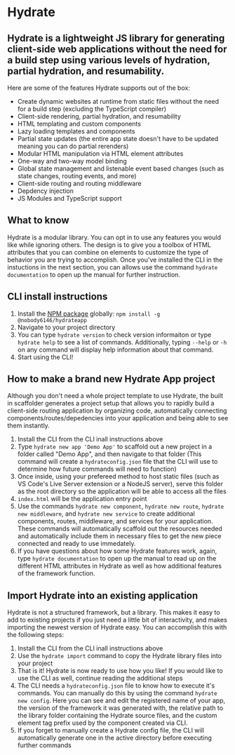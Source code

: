 # Hydrate
## Hydrate is a lightweight JS library for generating client-side web applications without the need for a build step using various levels of hydration, partial hydration, and resumability.

Here are some of the features Hydrate supports out of the box:
* Create dynamic websites at runtime from static files without the need for a build step (excluding the TypeScript compiler)
* Client-side rendering, partial hydration, and resumability
* HTML templating and custom components
* Lazy loading templates and components
* Partial state updates (the entire app state doesn't have to be updated meaning you can do partial rerenders)
* Modular HTML manipulation via HTML element attributes
* One-way and two-way model binding
* Global state management and listenable event based changes (such as state changes, routing events, and more)
* Client-side routing and routing middleware
* Depdency injection
* JS Modules and TypeScript support

## What to know
Hydrate is a modular library. You can opt in to use any features you would like while ignoring others. The design is to give you a toolbox of HTML attributes that you can combine on elements to customize the type of behavior you are trying to accomplish. Once you've installed the CLI in the instuctions in the next section, you can allows use the command `hydrate documentation` to open up the manual for further instruction.

## CLI install instructions
1. Install the <a href="https://www.npmjs.com/package/@nobody6146/hydrateapp">NPM package</a> globally: `npm install -g @nobody6146/hydrateapp`
2. Navigate to your project directory
3. You can type `hydrate version` to check version informaiton or type `hydrate help` to see a list of commands. Additionally, typing `--help` or `-h` on any command will display help information about that command.
4. Start using the CLI!

## How to make a brand new Hydrate App project
Although you don't need a whole project template to use Hydrate, the built in scaffolder generates a project setup that allows you to rapidly build a client-side routing application by organizing code, automatically connecting components/routes/depedencies into your application and being able to see them instantly.
1. Install the CLI from the CLI inall instructions above
2. Type `hydrate new app 'Demo App'` to scaffold out a new project in a folder called "Demo App", and then navigate to that folder (This command will create a `hydrateconfig.json` file that the CLI will use to determine how future commands will need to function)
3. Once inside, using your prefereed method to host static files (such as VS Code's Live Server extension or a NodeJS server), serve this folder as the root directory so the application will be able to access all the files
4. `index.html` will be the application entry point
5. Use the commands `hydrate new component`, `hydrate new route`, `hydrate new middleware`, and `hydrate new service` to create additional components, routes, middleware, and services for your application. These commands will automatically scaffold out the resources needed and automatically include them in necessary files to get the new piece connected and ready to use immedately.
6. If you have questions about how some Hydrate features work, again, type `hydrate documentation` to open up the manual to read up on the different HTML attributes in Hydrate as well as how additional features of the framework function.

## Import Hydrate into an existing application
Hydrate is not a structured framework, but a library. This makes it easy to add to existing projects if you just need a little bit of interactivity, and makes importing the newest version of Hydrate easy. You can accomplish this with the following steps:
1. Install the CLI from the CLI inall instructions above
2. Use the `hydrate import` command to copy the Hydrate library files into your project
3. That is it! Hydrate is now ready to use how you like! If you would like to use the CLI as well, continue reading the additional steps
4. The CLI needs a `hydrateconfig.json` file to know how to execute it's commands. You can manually do this by using the command `hydrate new config`. Here you can see and edit the registered name of your app, the version of the framework it was generated with, the relative path to the library folder containing the Hydrate source files, and the custom element tag prefix used by the component created via CLI.
5. If you forget to manually create a Hydrate config file, the CLI will automatically generate one in the active directory before executing further commands